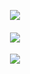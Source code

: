 <p align="center">
  <img src="https://i.postimg.cc/9fm8Y6Gd/tBsNnNO.png" />
</p>
<p align="center">
<div></div>

<h4 align="center">
  
[![](https://i.postimg.cc/k5cf7myb/Untitled62-20240828093155.png)](https://rentry.co/howI)
</h4>


<p align="center">
<img src="https://komarev.com/ghpvc/?username=sharkcase&color=000000&style=flat&label=‎♡‎&base=1875" />

